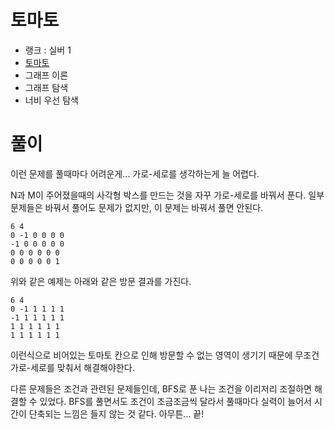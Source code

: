 # 토마토

- 랭크 : 실버 1
- [토마토](https://www.acmicpc.net/problem/7576)
- 그래프 이론
- 그래프 탐색
- 너비 우선 탐색

# 풀이

이런 문제를 풀때마다 어려운게... 가로-세로를 생각하는게 늘 어렵다.

N과 M이 주어졌을때의 사각형 박스를 만드는 것을 자꾸 가로-세로를 바꿔서 푼다. 일부 문제들은 바꿔서 풀어도 문제가 없지만, 이 문제는 바꿔서 풀면 안된다.

```
6 4
0 -1 0 0 0 0
-1 0 0 0 0 0
0 0 0 0 0 0
0 0 0 0 0 1
```
위와 같은 예제는 아래와 같은 방문 결과를 가진다.

```
6 4
0 -1 1 1 1 1
-1 1 1 1 1 1
1 1 1 1 1 1
1 1 1 1 1 1
```
이런식으로 비어있는 토마토 칸으로 인해 방문할 수 없는 영역이 생기기 때문에 무조건 가로-세로를 맞춰서 해결해야한다.

다른 문제들은 조건과 관련된 문제들인데, BFS로 푼 나는 조건을 이리저리 조절하면 해결할 수 있었다. BFS를 풀면서도 조건이 조금조금씩 달라서 풀때마다 실력이 늘어서 시간이 단축되는 느낌은 들지 않는 것 같다. 아무튼... 끝!